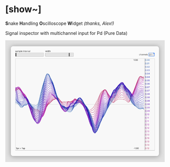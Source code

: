 # [show~]
**S**nake **H**andling **O**scilloscope **W**idget *(thanks, Alex!)*

Signal inspector with multichannel input for Pd (Pure Data)

![show~ screenshot in plugdata's vst mode](show~.png)